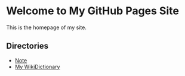 # Welcome to My GitHub Pages Site

This is the homepage of my site.

## Directories

- [Note](./note/)
- [My WikiDictionary](./russian/)
